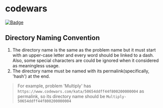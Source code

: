 # codewars
[![Badge](https://www.codewars.com/users/stevejkang/badges/large)](https://www.codewars.com/users/stevejkang)

## Directory Naming Convention
1. The directory name is the same as the problem name but it must start with an upper-case letter and every word should be linked to a dash. Also, some special characters are could be ignored when it considered as meaningless usage.
2. The directory name must be named with its permalink(specifically, 'hash') at the end.
> For example, problem 'Multiply' has `https://www.codewars.com/kata/50654ddff44f800200000004` as permalink, so its directory name should be `Multiply-50654ddff44f800200000004`
